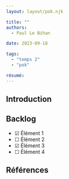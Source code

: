 ```yaml
---
layout: layout/pok.njk

title: ""
authors:
  - Paul Le Bihan

date: 2023-09-18

tags: 
  - "temps 2"
  - "pok"

résumé: 
---
```

<!-- 
- mettre la Backlog au retour du POK 
    + difficulté de chaque item ressenti
    + temps prévisionnel et temps réaliser
écrire le compte-rendu au fil de l'eau
 -->

 ## Introduction

 ## Backlog

<div>
<ul>
  <li>&#9745; Élément 1</li>
  <li>&#9744; Élément 2</li>
  <li>&#9745; Élément 3</li>
  <li>&#9744; Élément 4</li>
</ul>
</div>

## Références